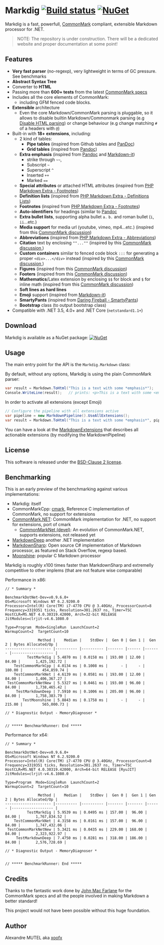 # Markdig [![Build status](https://ci.appveyor.com/api/projects/status/hk391x8jcskxt1u8?svg=true)](https://ci.appveyor.com/project/xoofx/markdig) [![NuGet](https://img.shields.io/nuget/v/Markdig.svg)](https://www.nuget.org/packages/Markdig/)

Markdig is a fast, powerfull, [CommonMark](http://commonmark.org/) compliant, extensible Markdown processor for .NET.

> NOTE: The repository is under construction. There will be a dedicated website and proper documentation at some point!

## Features

- **Very fast parser** (no-regexp), very lightweight in terms of GC pressure. See benchmarks
- **Abstract Syntax Tree**
- Converter to **HTML**
- Passing more than **600+ tests** from the latest [CommonMark specs](http://spec.commonmark.org/)
- Includes all the core elements of CommonMark:
  - including GFM fenced code blocks. 
- **Extensible** architecture
  - Even the core Markdown/CommonMark parsing is pluggable, so it allows to disable builtin Markdown/Commonmark parsing (e.g [Disable HTML parsing](https://github.com/lunet-io/markdig/blob/7964bd0160d4c18e4155127a4c863d61ebd8944a/src/Markdig/MarkdownExtensions.cs#L306)) or change behaviour (e.g change matching `#` of a headers with `@`)   
- Built-in with **18+ extensions**, including:
  - 2 kind of tables:
    - **Pipe tables** (inspired from Github tables and [PanDoc](http://pandoc.org/README.html#pipe_tables))
    - **Grid tables** (inspired from [Pandoc](http://pandoc.org/README.html#grid_tables)) 
  - **Extra emphasis** (inspired from [Pandoc](http://pandoc.org/README.html#strikeout) and [Markdown-it](https://markdown-it.github.io/)) 
    - strike through `~~`,
    - Subscript `~`
    - Superscript `^` 
    - Inserted `++`
    - Marked `==`
  - **Special attributes** or attached HTML attributes (inspired from [PHP Markdown Extra - Footnotes](https://michelf.ca/projects/php-markdown/extra/#spe-attr))
  - **Definition lists** (inspired from [PHP Markdown Extra - Definitions Lists](https://michelf.ca/projects/php-markdown/extra/#def-list))
  - **Footnotes** (inspired from [PHP Markdown Extra - Footnotes](https://michelf.ca/projects/php-markdown/extra/#footnotes))
  - **Auto-identifiers** for headings (similar to [Pandoc](http://pandoc.org/README.html#extension-auto_identifiers)
  - **Extra bullet lists**, supporting alpha bullet `a.` `b.` and roman bullet (`i`, `ii`...etc.)
  - **Media support** for media url (youtube, vimeo, mp4...etc.) (inspired from this [CommonMark discussion](https://talk.commonmark.org/t/embedded-audio-and-video/441))
  - **Abbreviations** (inspired from [PHP Markdown Extra - Abbreviations](https://michelf.ca/projects/php-markdown/extra/#abbr))
  - **Citation** text by enclosing `""...""` (inspired by this [CommonMark discussion ](https://talk.commonmark.org/t/referencing-creative-works-with-cite/892))
  - **Custom containers** similar to fenced code block `:::` for generating a proper `<div>...</div>` instead (inspired by this [CommonMark discussion ](https://talk.commonmark.org/t/custom-container-for-block-and-inline/2051))
  - **Figures** (inspired from this [CommonMark discussion](https://talk.commonmark.org/t/image-tag-should-expand-to-figure-when-used-with-title/265/5))
  - **Footers** (inspired from this [CommonMark discussion](https://talk.commonmark.org/t/syntax-for-footer/2070))
  - **Mathematics**/Latex extension by enclosing `$$` for block and `$` for inline math (inspired from this [CommonMark discussion](https://talk.commonmark.org/t/mathematics-extension/457/31))
  - **Soft lines as hard lines**
  - **Emoji** support (inspired from [Markdown-it](https://markdown-it.github.io/))
  - **SmartyPants** (inspired from [Daring Fireball - SmartyPants](https://daringfireball.net/projects/smartypants/))
  - **Bootstrap** class (to output bootstrap class)
- Compatible with .NET 3.5, 4.0+ and .NET Core (`netstandard1.1+`)
	
## Download

Markdig is available as a NuGet package: [![NuGet](https://img.shields.io/nuget/v/Markdig.svg)](https://www.nuget.org/packages/Markdig/)

## Usage

The main entry point for the API is the `Markdig.Markdown` class:

By default, without any options, Markdig is using the plain CommonMark parser:

```csharp
var result = Markdown.ToHtml("This is a text with some *emphasis*");
Console.WriteLine(result);   // prints: <p>This is a text with some <em>emphasis</em></p>
```

In order to activate all extensions (except Emoji)

```csharp
// Configure the pipeline with all extensions active
var pipeline = new MarkdownPipeline().UseAllExtensions();
var result = Markdown.ToHtml("This is a text with some *emphasis*", pipeline);
```

You can have a look at the [MarkdownExtensions](https://github.com/lunet-io/markdig/blob/master/src/Markdig/MarkdownExtensions.cs) that describes all actionable extensions (by modifying the MarkdownPipeline)

## License

This software is released under the [BSD-Clause 2 license](https://github.com/lunet-io/markdig/blob/master/license.txt).


## Benchmarking

This is an early preview of the benchmarking against various implementations:

- Markdig: itself
- CommonMarkCpp: [cmark](https://github.com/jgm/cmark), Reference C implementation of CommonMark, no support for extensions
- [CommonMark.NET](https://github.com/Knagis/CommonMark.NET): CommonMark implementation for .NET, no support for extensions, port of cmark
  - [CommonMarkNet (devel)](https://github.com/AMDL/CommonMark.NET/tree/pipe-tables): An evolution of CommonMark.NET, supports extensions, not released yet
- [MarkdownDeep](https://github.com/toptensoftware/markdowndeep) another .NET implementation
- [MarkdownSharp](https://github.com/Kiri-rin/markdownsharp): Open source C# implementation of Markdown processor, as featured on Stack Overflow, regexp based.
- [Moonshine](https://github.com/brandonc/moonshine): popular C Markdown processor

Markdig is roughly x100 times faster than MarkdownSharp and extremelly competitive to other implems (that are not feature wise comparable) 

Performance in x86:

```
// * Summary *

BenchmarkDotNet-Dev=v0.9.6.0+
OS=Microsoft Windows NT 6.2.9200.0
Processor=Intel(R) Core(TM) i7-4770 CPU @ 3.40GHz, ProcessorCount=8
Frequency=3319351 ticks, Resolution=301.2637 ns, Timer=TSC
HostCLR=MS.NET 4.0.30319.42000, Arch=32-bit RELEASE
JitModules=clrjit-v4.6.1080.0

Type=Program  Mode=SingleRun  LaunchCount=2
WarmupCount=2  TargetCount=10

               Method |    Median |    StdDev |  Gen 0 | Gen 1 |  Gen 2 | Bytes Allocated/Op |
--------------------- |---------- |---------- |------- |------ |------- |------------------- |
          TestMarkdig | 5.4870 ms | 0.0158 ms | 193.00 | 12.00 |  84.00 |       1,425,192.72 |
    TestCommonMarkCpp | 4.0134 ms | 0.1008 ms |      - |     - | 180.00 |         454,859.74 |
    TestCommonMarkNet | 4.6139 ms | 0.0581 ms | 193.00 | 12.00 |  84.00 |       1,406,367.27 |
 TestCommonMarkNetNew | 5.5327 ms | 0.0461 ms | 193.00 | 96.00 |  84.00 |       1,738,465.42 |
     TestMarkdownDeep | 7.5910 ms | 0.1006 ms | 205.00 | 96.00 |  84.00 |       1,758,383.79 |
        TestMoonshine | 5.8843 ms | 0.1758 ms |      - |     - | 215.00 |         565,000.73 |

// * Diagnostic Output - MemoryDiagnoser *


// ***** BenchmarkRunner: End *****
```

Performance for x64:

```
// * Summary *

BenchmarkDotNet-Dev=v0.9.6.0+
OS=Microsoft Windows NT 6.2.9200.0
Processor=Intel(R) Core(TM) i7-4770 CPU @ 3.40GHz, ProcessorCount=8
Frequency=3319351 ticks, Resolution=301.2637 ns, Timer=TSC
HostCLR=MS.NET 4.0.30319.42000, Arch=64-bit RELEASE [RyuJIT]
JitModules=clrjit-v4.6.1080.0

Type=Program  Mode=SingleRun  LaunchCount=2
WarmupCount=2  TargetCount=10

               Method |    Median |    StdDev |  Gen 0 |  Gen 1 | Gen 2 | Bytes Allocated/Op |
--------------------- |---------- |---------- |------- |------- |------ |------------------- |
          TestMarkdig | 5.9539 ms | 0.0495 ms | 157.00 |  96.00 | 84.00 |       1,767,834.52 |
    TestCommonMarkNet | 4.3158 ms | 0.0161 ms | 157.00 |  96.00 | 84.00 |       1,747,432.06 |
 TestCommonMarkNetNew | 5.3421 ms | 0.0435 ms | 229.00 | 168.00 | 84.00 |       2,323,922.97 |
     TestMarkdownDeep | 7.4750 ms | 0.0281 ms | 318.00 | 186.00 | 84.00 |       2,576,728.69 |

// * Diagnostic Output - MemoryDiagnoser *


// ***** BenchmarkRunner: End *****
```

## Credits

Thanks to the fantastic work done by [John Mac Farlane](http://johnmacfarlane.net/) for the CommonMark specs and all the people involved in making Markdown a better standard!

This project would not have been possible without this huge foundation.

## Author

Alexandre MUTEL aka [xoofx](http://xoofx.com)
